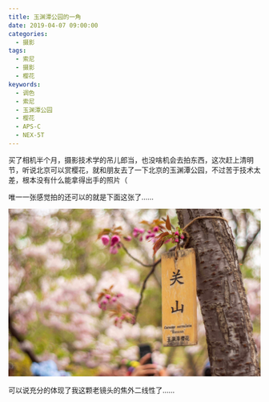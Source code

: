 ```yaml
---
title: 玉渊潭公园的一角
date: 2019-04-07 09:00:00
categories: 
  - 摄影
tags:
  - 索尼
  - 摄影
  - 樱花
keywords: 
  - 调色
  - 索尼
  - 玉渊潭公园
  - 樱花
  - APS-C
  - NEX-5T
---
```


买了相机半个月，摄影技术学的吊儿郎当，也没啥机会去拍东西，这次赶上清明节，听说北京可以赏樱花，就和朋友去了一下北京的玉渊潭公园，不过苦于技术太差，根本没有什么能拿得出手的照片（

唯一一张感觉拍的还可以的就是下面这张了……

![](1.jpg)

可以说充分的体现了我这颗老镜头的焦外二线性了……